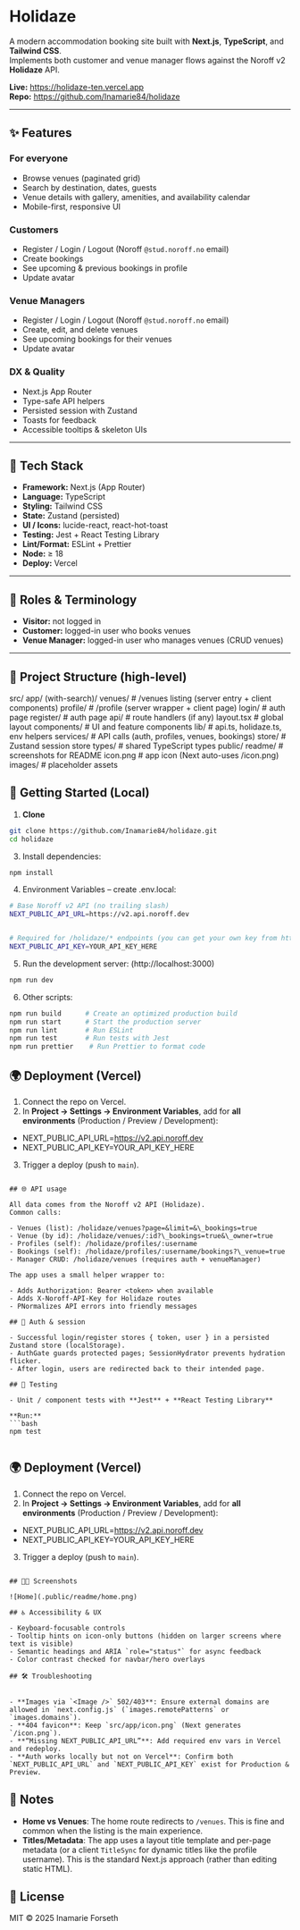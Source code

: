 # Holidaze

A modern accommodation booking site built with **Next.js**, **TypeScript**, and **Tailwind CSS**.  
Implements both customer and venue manager flows against the Noroff v2 **Holidaze** API.

**Live:** https://holidaze-ten.vercel.app  
**Repo:** https://github.com/Inamarie84/holidaze

---

## ✨ Features

### For everyone

- Browse venues (paginated grid)
- Search by destination, dates, guests
- Venue details with gallery, amenities, and availability calendar
- Mobile-first, responsive UI

### Customers

- Register / Login / Logout (Noroff `@stud.noroff.no` email)
- Create bookings
- See upcoming & previous bookings in profile
- Update avatar

### Venue Managers

- Register / Login / Logout (Noroff `@stud.noroff.no` email)
- Create, edit, and delete venues
- See upcoming bookings for their venues
- Update avatar

### DX & Quality

- Next.js App Router
- Type-safe API helpers
- Persisted session with Zustand
- Toasts for feedback
- Accessible tooltips & skeleton UIs

---

## 🧱 Tech Stack

- **Framework:** Next.js (App Router)
- **Language:** TypeScript
- **Styling:** Tailwind CSS
- **State:** Zustand (persisted)
- **UI / Icons:** lucide-react, react-hot-toast
- **Testing:** Jest + React Testing Library
- **Lint/Format:** ESLint + Prettier
- **Node:** ≥ 18
- **Deploy:** Vercel

---

## 🧭 Roles & Terminology

- **Visitor:** not logged in
- **Customer:** logged-in user who books venues
- **Venue Manager:** logged-in user who manages venues (CRUD venues)

---

## 📁 Project Structure (high-level)

src/
app/
(with-search)/
venues/ # /venues listing (server entry + client components)
profile/ # /profile (server wrapper + client page)
login/ # auth page
register/ # auth page
api/ # route handlers (if any)
layout.tsx # global layout
components/ # UI and feature components
lib/ # api.ts, holidaze.ts, env helpers
services/ # API calls (auth, profiles, venues, bookings)
store/ # Zustand session store
types/ # shared TypeScript types
public/
readme/ # screenshots for README
icon.png # app icon (Next auto-uses /icon.png)
images/ # placeholder assets

## 🚀 Getting Started (Local)

1. **Clone**

```bash
git clone https://github.com/Inamarie84/holidaze.git
cd holidaze
```

3. Install dependencies:

```bash
npm install

```

4. Environment Variables – create .env.local:

```bash
# Base Noroff v2 API (no trailing slash)
NEXT_PUBLIC_API_URL=https://v2.api.noroff.dev


# Required for /holidaze/* endpoints (you can get your own key from https://api.noroff.dev)
NEXT_PUBLIC_API_KEY=YOUR_API_KEY_HERE

```

5. Run the development server: (http://localhost:3000)

```bash
npm run dev

```

6. Other scripts:

```bash
npm run build      # Create an optimized production build
npm run start      # Start the production server
npm run lint       # Run ESLint
npm run test       # Run tests with Jest
npm run prettier    # Run Prettier to format code

```

## 🌍 Deployment (Vercel)

1. Connect the repo on Vercel.
2. In **Project → Settings → Environment Variables**, add for **all environments**
   (Production / Preview / Development):

- NEXT_PUBLIC_API_URL=https://v2.api.noroff.dev
- NEXT_PUBLIC_API_KEY=YOUR_API_KEY_HERE

3. Trigger a deploy (push to `main`).

````

## 🌐 API usage

All data comes from the Noroff v2 API (Holidaze).
Common calls:

- Venues (list): /holidaze/venues?page=&limit=&\_bookings=true
- Venue (by id): /holidaze/venues/:id?\_bookings=true&\_owner=true
- Profiles (self): /holidaze/profiles/:username
- Bookings (self): /holidaze/profiles/:username/bookings?\_venue=true
- Manager CRUD: /holidaze/venues (requires auth + venueManager)

The app uses a small helper wrapper to:

- Adds Authorization: Bearer <token> when available
- Adds X-Noroff-API-Key for Holidaze routes
- PNormalizes API errors into friendly messages

## 🔐 Auth & session

- Successful login/register stores { token, user } in a persisted Zustand store (localStorage).
- AuthGate guards protected pages; SessionHydrator prevents hydration flicker.
- After login, users are redirected back to their intended page.

## 🧪 Testing

- Unit / component tests with **Jest** + **React Testing Library**

**Run:**
```bash
npm test


````

## 🌍 Deployment (Vercel)

1. Connect the repo on Vercel.
2. In **Project → Settings → Environment Variables**, add for **all environments**
   (Production / Preview / Development):

- NEXT_PUBLIC_API_URL=https://v2.api.noroff.dev
- NEXT_PUBLIC_API_KEY=YOUR_API_KEY_HERE

3. Trigger a deploy (push to `main`).

```

## 🧑‍🎨 Screenshots

![Home](.public/readme/home.png)

## ♿ Accessibility & UX

- Keyboard-focusable controls
- Tooltip hints on icon-only buttons (hidden on larger screens where text is visible)
- Semantic headings and ARIA `role="status"` for async feedback
- Color contrast checked for navbar/hero overlays

## 🛠 Troubleshooting


- **Images via `<Image />` 502/403**: Ensure external domains are allowed in `next.config.js` (`images.remotePatterns` or `images.domains`).
- **404 favicon**: Keep `src/app/icon.png` (Next generates `/icon.png`).
- **“Missing NEXT_PUBLIC_API_URL”**: Add required env vars in Vercel and redeploy.
- **Auth works locally but not on Vercel**: Confirm both `NEXT_PUBLIC_API_URL` and `NEXT_PUBLIC_API_KEY` exist for Production & Preview.
```

## 📝 Notes

- **Home vs Venues**: The home route redirects to `/venues`. This is fine and common when the listing is the main experience.
- **Titles/Metadata**: The app uses a layout title template and per-page metadata (or a client `TitleSync` for dynamic titles like the profile username). This is the standard Next.js approach (rather than editing static HTML).

## 📄 License

MIT © 2025 Inamarie Forseth
